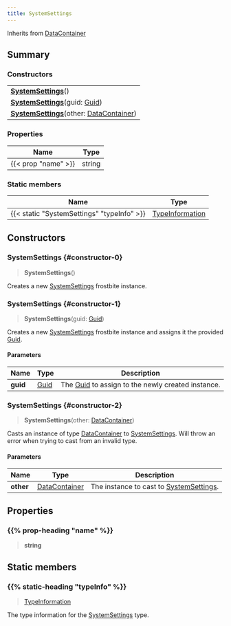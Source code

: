 ```yaml
---
title: SystemSettings
---
```


Inherits from 
[DataContainer](/vext/ref/shared/class/datacontainer)

## Summary
### Constructors
| |
| ----------- |
| **[SystemSettings](#constructor-0)**() |
| **[SystemSettings](#constructor-1)**(guid: [Guid](/vext/ref/shared/class/guid)) |
| **[SystemSettings](#constructor-2)**(other: [DataContainer](/vext/ref/shared/class/datacontainer)) |

### Properties
| Name | Type |
| ---- | ---- |
| {{< prop "name" >}} | string |

### Static members
| Name | Type |
| ---- | ---- |
| {{< static "SystemSettings" "typeInfo" >}} | [TypeInformation](/vext/ref/shared/class/typeinformation) |

## Constructors
### SystemSettings {#constructor-0}
> **SystemSettings**()

Creates a new [SystemSettings](/vext/ref/fb/systemsettings) frostbite instance.

### SystemSettings {#constructor-1}
> **SystemSettings**(guid: [Guid](/vext/ref/shared/class/guid))

Creates a new [SystemSettings](/vext/ref/fb/systemsettings) frostbite instance and assigns it the provided [Guid](/vext/ref/shared/class/guid).

#### Parameters
| Name | Type | Description |
| ---- | ---- | ----------- |
| **guid** | [Guid](/vext/ref/shared/class/guid) | The [Guid](/vext/ref/shared/class/guid) to assign to the newly created instance. |

### SystemSettings {#constructor-2}
> **SystemSettings**(other: [DataContainer](/vext/ref/shared/class/datacontainer))

Casts an instance of type [DataContainer](/vext/ref/shared/class/datacontainer) to [SystemSettings](/vext/ref/fb/systemsettings). Will throw an error when trying to cast from an invalid type.

#### Parameters
| Name | Type | Description |
| ---- | ---- | ----------- |
| **other** | [DataContainer](/vext/ref/shared/class/datacontainer) | The instance to cast to [SystemSettings](/vext/ref/fb/systemsettings). |

## Properties
### {{% prop-heading "name" %}}
> **string**

## Static members
### {{% static-heading "typeInfo" %}}
> [TypeInformation](/vext/ref/shared/class/typeinformation)

The type information for the [SystemSettings](/vext/ref/fb/systemsettings) type.

